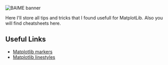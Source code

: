 ![BAIME banner](https://user-images.githubusercontent.com/47600826/73174265-9c3c5e80-4107-11ea-858b-c2c9f5304729.png)

Here I'll store all tips and tricks that I found usefull for MatplotLib. 
Also you will find cheatsheets here.

## Useful Links
- [Matplotlib markers](https://matplotlib.org/3.2.1/api/markers_api.html)
- [Matplotlib linestyles](https://matplotlib.org/3.1.0/gallery/lines_bars_and_markers/linestyles.html)
